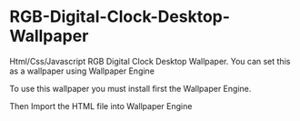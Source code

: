 # RGB-Digital-Clock-Desktop-Wallpaper
Html/Css/Javascript RGB Digital Clock Desktop Wallpaper. You can set this as a wallpaper using Wallpaper Engine


To use this wallpaper you must install first the Wallpaper Engine.

Then Import the HTML file into Wallpaper Engine
